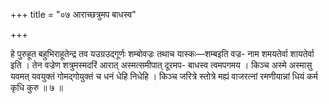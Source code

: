 +++
title = "०७ आराच्छत्रुमप बाधस्व"

+++

हे पुरुहूत बहुभिराहूतेन्द्र तव यउग्रउद्गूर्णः शम्बोवज्रः तथाच यास्कः—शम्बइति वज्र- नाम शमयतेर्वा शायतेर्वा इति । तेन वज्रेण शत्रुमस्मदरिं आरात् अस्मत्समीपात् दूरमप- बाधस्व त्वमपगमय । किञ्च अस्मे अस्मासु यवमत् यवयुक्तं गोमद्गोयुक्तं च धनं धेहि निधेहि । किञ्च जरित्रे स्तोत्रे मह्यं वाजरत्नां रमणीयान्नां धियं कर्म कृधि कुरु ॥ ७ ॥